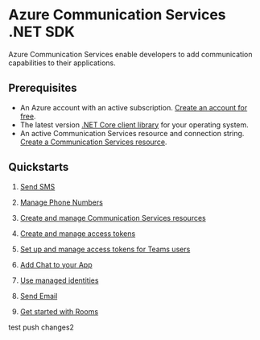 # Azure Communication Services .NET SDK

Azure Communication Services enable developers to add communication capabilities to their applications.

## Prerequisites

- An Azure account with an active subscription. [Create an account for free](https://azure.microsoft.com/free/?WT.mc_id=A261C142F).
- The latest version [.NET Core client library](https://dotnet.microsoft.com/download/dotnet-core) for your operating system.
- An active Communication Services resource and connection string. [Create a Communication Services resource](https://docs.microsoft.com/azure/communication-services/quickstarts/create-communication-resource?tabs=windows&pivots=platform-azp).

## Quickstarts

1. [Send SMS](https://docs.microsoft.com/azure/communication-services/quickstarts/telephony-sms/send?pivots=programming-language-csharp)

2. [Manage Phone Numbers](https://docs.microsoft.com/azure/communication-services/quickstarts/telephony-sms/get-phone-number?pivot=programming-language-csharp)

3. [Create and manage Communication Services resources](https://docs.microsoft.com/azure/communication-services/quickstarts/create-communication-resource?tabs=windows&pivots=platform-net)

4. [Create and manage access tokens](https://docs.microsoft.com/azure/communication-services/quickstarts/access-tokens?pivots=programming-language-csharp)

5. [Set up and manage access tokens for Teams users](https://docs.microsoft.com/azure/communication-services/quickstarts/manage-teams-identity?pivots=programming-language-csharp)

6. [Add Chat to your App](https://docs.microsoft.com/azure/communication-services/quickstarts/chat/get-started?pivots=programming-language-csharp)

7. [Use managed identities](https://docs.microsoft.com/azure/communication-services/quickstarts/managed-identity?pivots=programming-language-csharp)

8. [Send Email](https://docs.microsoft.com/en-us/azure/communication-services/quickstarts/email/send-email?pivots=programming-language-csharp)

9. [Get started with Rooms](https://docs.microsoft.com/en-us/azure/communication-services/quickstarts/rooms/get-started-rooms?pivots=programming-language-csharp)


test push changes2